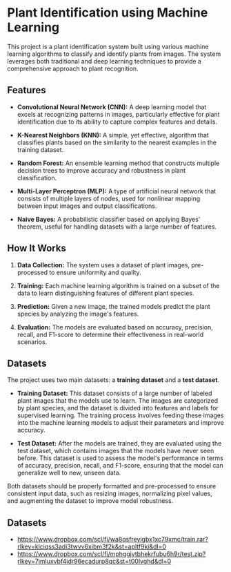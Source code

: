 # Plant Identification using Machine Learning

This project is a plant identification system built using various machine learning algorithms to classify and identify plants from images. The system leverages both traditional and deep learning techniques to provide a comprehensive approach to plant recognition.

## Features

- **Convolutional Neural Network (CNN):** A deep learning model that excels at recognizing patterns in images, particularly effective for plant identification due to its ability to capture complex features and details.
  
- **K-Nearest Neighbors (KNN):** A simple, yet effective, algorithm that classifies plants based on the similarity to the nearest examples in the training dataset.
  
- **Random Forest:** An ensemble learning method that constructs multiple decision trees to improve accuracy and robustness in plant classification.
  
- **Multi-Layer Perceptron (MLP):** A type of artificial neural network that consists of multiple layers of nodes, used for nonlinear mapping between input images and output classifications.
  
- **Naive Bayes:** A probabilistic classifier based on applying Bayes' theorem, useful for handling datasets with a large number of features.

## How It Works

1. **Data Collection:** The system uses a dataset of plant images, pre-processed to ensure uniformity and quality.
  
2. **Training:** Each machine learning algorithm is trained on a subset of the data to learn distinguishing features of different plant species.
  
3. **Prediction:** Given a new image, the trained models predict the plant species by analyzing the image's features.
  
4. **Evaluation:** The models are evaluated based on accuracy, precision, recall, and F1-score to determine their effectiveness in real-world scenarios.

## Datasets

The project uses two main datasets: a **training dataset** and a **test dataset**.

- **Training Dataset:** This dataset consists of a large number of labeled plant images that the models use to learn. The images are categorized by plant species, and the dataset is divided into features and labels for supervised learning. The training process involves feeding these images into the machine learning models to adjust their parameters and improve accuracy.

- **Test Dataset:** After the models are trained, they are evaluated using the test dataset, which contains images that the models have never seen before. This dataset is used to assess the model's performance in terms of accuracy, precision, recall, and F1-score, ensuring that the model can generalize well to new, unseen data.

Both datasets should be properly formatted and pre-processed to ensure consistent input data, such as resizing images, normalizing pixel values, and augmenting the dataset to improve model robustness.

## Datasets 

- https://www.dropbox.com/scl/fi/wa8qsfreyigbx1xc79xmc/train.rar?rlkey=klciqss3adi3twvv6xibm3f2k&st=apltf9ki&dl=0
- https://www.dropbox.com/scl/fi/mphggjytbhekrfubu6h9r/test.zip?rlkey=7jmluxvbf4idr96ecadurp8qc&st=t00lvqhd&dl=0
